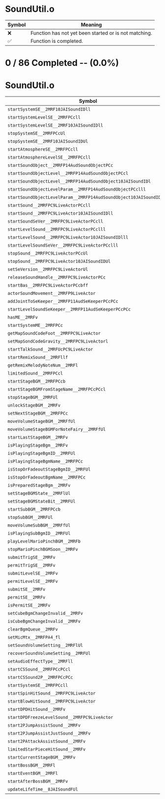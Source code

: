 # SoundUtil.o
| Symbol | Meaning 
| ------------- | ------------- 
| :x: | Function has not yet been started or is not matching. 
| :white_check_mark: | Function is completed. 


# 0 / 86 Completed -- (0.0%)
# SoundUtil.o
| Symbol | Decompiled? |
| ------------- | ------------- |
| `startSystemSE__2MRF10JAISoundIDll` | :x: |
| `startSystemLevelSE__2MRFPCcll` | :x: |
| `startSystemLevelSE__2MRF10JAISoundIDll` | :x: |
| `stopSystemSE__2MRFPCcUl` | :x: |
| `stopSystemSE__2MRF10JAISoundIDUl` | :x: |
| `startAtmosphereSE__2MRFPCcll` | :x: |
| `startAtmosphereLevelSE__2MRFPCcll` | :x: |
| `startSoundObject__2MRFP14AudSoundObjectPCc` | :x: |
| `startSoundObjectLevel__2MRFP14AudSoundObjectPCcl` | :x: |
| `startSoundObjectLevel__2MRFP14AudSoundObject10JAISoundIDl` | :x: |
| `startSoundObjectLevelParam__2MRFP14AudSoundObjectPCclll` | :x: |
| `startSoundObjectLevelParam__2MRFP14AudSoundObject10JAISoundIDlll` | :x: |
| `startSound__2MRFPC9LiveActorPCcll` | :x: |
| `startSound__2MRFPC9LiveActor10JAISoundIDll` | :x: |
| `startSoundSeVer__2MRFPC9LiveActorPCcll` | :x: |
| `startLevelSound__2MRFPC9LiveActorPCclll` | :x: |
| `startLevelSound__2MRFPC9LiveActor10JAISoundIDlll` | :x: |
| `startLevelSoundSeVer__2MRFPC9LiveActorPCclll` | :x: |
| `stopSound__2MRFPC9LiveActorPCcUl` | :x: |
| `stopSound__2MRFPC9LiveActor10JAISoundIDUl` | :x: |
| `setSeVersion__2MRFPC9LiveActorUl` | :x: |
| `releaseSoundHandle__2MRFPC9LiveActorPCc` | :x: |
| `startBas__2MRFPC9LiveActorPCcbff` | :x: |
| `actorSoundMovement__2MRFP9LiveActor` | :x: |
| `addJointToSeKeeper__2MRFP11AudSeKeeperPCcPCc` | :x: |
| `startLevelSoundSeKeeper__2MRFP11AudSeKeeperPCcPCc` | :x: |
| `hasME__2MRFv` | :x: |
| `startSystemME__2MRFPCc` | :x: |
| `getMapSoundCodeFoot__2MRFPC9LiveActor` | :x: |
| `setMapSondCodeGravity__2MRFPC9LiveActorl` | :x: |
| `startTalkSound__2MRFUcPC9LiveActor` | :x: |
| `startRemixSound__2MRFllf` | :x: |
| `getRemixMelodyNoteNum__2MRFl` | :x: |
| `limitedSound__2MRFPCcl` | :x: |
| `startStageBGM__2MRFPCcb` | :x: |
| `startStageBGMFromStageName__2MRFPCcPCcl` | :x: |
| `stopStageBGM__2MRFUl` | :x: |
| `unlockStageBGM__2MRFv` | :x: |
| `setNextStageBGM__2MRFPCc` | :x: |
| `moveVolumeStageBGM__2MRFfUl` | :x: |
| `moveVolumeStageBGMForNoteFairy__2MRFfUl` | :x: |
| `startLastStageBGM__2MRFv` | :x: |
| `isPlayingStageBgm__2MRFv` | :x: |
| `isPlayingStageBgmID__2MRFUl` | :x: |
| `isPlayingStageBgmName__2MRFPCc` | :x: |
| `isStopOrFadeoutStageBgmID__2MRFUl` | :x: |
| `isStopOrFadeoutBgmName__2MRFPCc` | :x: |
| `isPreparedStageBgm__2MRFv` | :x: |
| `setStageBGMState__2MRFlUl` | :x: |
| `setStageBGMStateBit__2MRFUl` | :x: |
| `startSubBGM__2MRFPCcb` | :x: |
| `stopSubBGM__2MRFUl` | :x: |
| `moveVolumeSubBGM__2MRFfUl` | :x: |
| `isPlayingSubBgmID__2MRFUl` | :x: |
| `playLevelMarioPinchBGM__2MRFb` | :x: |
| `stopMarioPinchBGMSoon__2MRFv` | :x: |
| `submitTrigSE__2MRFv` | :x: |
| `permitTrigSE__2MRFv` | :x: |
| `submitLevelSE__2MRFv` | :x: |
| `permitLevelSE__2MRFv` | :x: |
| `submitSE__2MRFv` | :x: |
| `permitSE__2MRFv` | :x: |
| `isPermitSE__2MRFv` | :x: |
| `setCubeBgmChangeInvalid__2MRFv` | :x: |
| `isCubeBgmChangeInvalid__2MRFv` | :x: |
| `clearBgmQueue__2MRFv` | :x: |
| `setMicMtx__2MRFPA4_fl` | :x: |
| `setSoundVolumeSetting__2MRFlUl` | :x: |
| `recoverSoundVolumeSetting__2MRFUl` | :x: |
| `setAudioEffectType__2MRFll` | :x: |
| `startCSSound__2MRFPCcPCcl` | :x: |
| `startCSSound2P__2MRFPCcPCc` | :x: |
| `startSystemSE__2MRFPCcll` | :x: |
| `startSpinHitSound__2MRFPC9LiveActor` | :x: |
| `startBlowHitSound__2MRFPC9LiveActor` | :x: |
| `startDPDHitSound__2MRFv` | :x: |
| `startDPDFreezeLevelSound__2MRFPC9LiveActor` | :x: |
| `start2PJumpAssistSound__2MRFv` | :x: |
| `start2PJumpAssistJustSound__2MRFv` | :x: |
| `start2PAttackAssistSound__2MRFv` | :x: |
| `limitedStarPieceHitSound__2MRFv` | :x: |
| `startCurrentStageBGM__2MRFv` | :x: |
| `startBossBGM__2MRFl` | :x: |
| `startEventBGM__2MRFl` | :x: |
| `startAfterBossBGM__2MRFv` | :x: |
| `updateLifeTime__8JAISoundFUl` | :x: |
